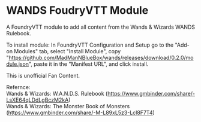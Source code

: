 # WANDS FoudryVTT Module

A FoundryVTT module to add all content from the Wands & Wizards WANDS Rulebook.

To install module: In FoundryVTT Configuration and Setup go to the "Add-on Modules" tab, select "Install Module", copy "https://github.com/MadManNBlueBox/wands/releases/download/0.2.0/module.json", paste it in the "Manifest URL", and click install.

This is unofficial Fan Content.

Refernce: <br>
Wands & Wizards: W.A.N.D.S. Rulebook (https://www.gmbinder.com/share/-LsXE64qLDdLgBczM2kA) <br>
Wands & Wizards: The Monster Book of Monsters (https://www.gmbinder.com/share/-M-L89xL5z3-Lcl8F7T4)
